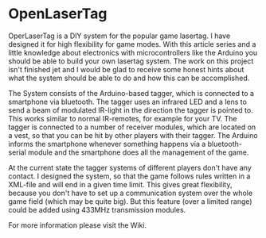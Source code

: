 # OpenLaserTag
OperLaserTag is a DIY system for the popular game lasertag. I have designed it for high flexibility for game modes. With this article series and a little knowledge about electronics with microcontrollers like the Arduino you should be able to build your own lasertag system.
The work on this project isn't finished jet and I would be glad to receive some honest hints about what the system should be able to do and how this can be accomplished.

The System consists of the Arduino-based tagger, which is connected to a smartphone via bluetooth. The tagger uses an infrared LED and a lens to send a beam of modulated IR-light in the direction the tagger is pointed to. This works similar to normal IR-remotes, for example for your TV. The tagger is connected to a number of receiver modules, which are located on a vest, so that you can be hit by other players with their tagger. The Arduino informs the smartphone whenever something happens via a bluetooth-serial module and the smartphone does all the management of the game.

At the current state the tagger systems of different players don't have any contact. I designed the system, so that the game follows rules written in a XML-file and will end in a given time limit. This gives great flexibility, because you don't have to set up a communication system over the whole game field (which may be quite big). But this feature (over a limited range) could be added using 433MHz transmission modules.

For more information please visit the Wiki.
